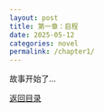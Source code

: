 ```yaml
---
layout: post
title: 第一章：启程
date: 2025-05-12
categories: novel
permalink: /chapter1/
---
```


故事开始了...

[返回目录](/chapters/)
